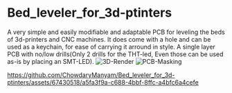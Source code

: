 # Bed_leveler_for_3d-ptinters

A very simple and easily modifiable and adaptable PCB for leveling the beds of 3d-printers and CNC machines. 
It does come with a hole and can be used as a keychain, for ease of carrying it arround in style.
A single layer PCB with no/low drills(Only 2 drills for the THT-led, Even those can be used as-is by placing an SMT-LED).
![3D-Render](https://github.com/ChowdaryManyam/Bed_leveler_for_3d-ptinters/assets/67430518/9d6b597b-e4ef-4e11-835d-ec4f9d68c321)
![PCB-Masking](https://github.com/ChowdaryManyam/Bed_leveler_for_3d-ptinters/assets/67430518/154b93c8-7824-4d38-94b8-db1700c1d758)


https://github.com/ChowdaryManyam/Bed_leveler_for_3d-ptinters/assets/67430518/a5fa3f9a-c688-4bbf-8ffc-a4bfc6a4cefe

